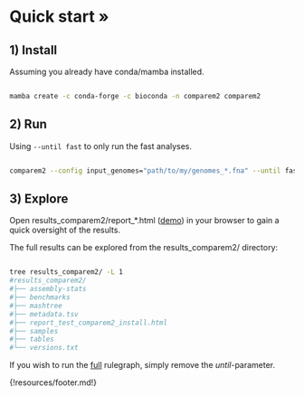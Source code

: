 # Quick start »

## 1) Install

Assuming you already have conda/mamba installed.

```bash

mamba create -c conda-forge -c bioconda -n comparem2 comparem2

```

## 2) Run

Using `--until fast` to only run the fast analyses.

```bash

comparem2 --config input_genomes="path/to/my/genomes_*.fna" --until fast 

```

## 3) Explore

Open results_comparem2/report_*.html ([demo](https://comparem2.readthedocs.io/en/latest/30%20what%20analyses%20does%20it%20do/#rendered-report)) in your browser to gain a quick oversight of the results.

The full results can be explored from the results_comparem2/ directory:
 
```bash

tree results_comparem2/ -L 1
#results_comparem2/
#├── assembly-stats
#├── benchmarks
#├── mashtree
#├── metadata.tsv
#├── report_test_comparem2_install.html
#├── samples
#├── tables
#└── versions.txt

```




If you wish to run the [full](https://comparem2.readthedocs.io/en/latest/30%20what%20analyses%20does%20it%20do/) rulegraph, simply remove the _until_-parameter.




{!resources/footer.md!}

